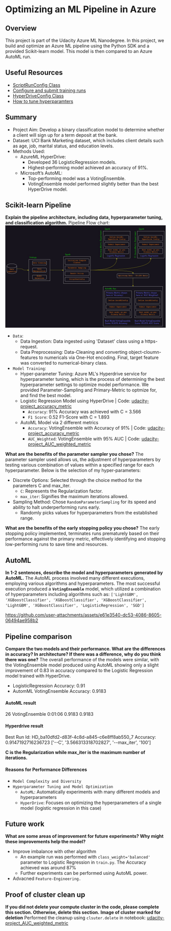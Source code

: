 # Optimizing an ML Pipeline in Azure

## Overview
This project is part of the Udacity Azure ML Nanodegree.
In this project, we build and optimize an Azure ML pipeline using the Python SDK and a provided Scikit-learn model.
This model is then compared to an Azure AutoML run.

## Useful Resources
- [ScriptRunConfig Class](https://docs.microsoft.com/en-us/python/api/azureml-core/azureml.core.scriptrunconfig?view=azure-ml-py)
- [Configure and submit training runs](https://docs.microsoft.com/en-us/azure/machine-learning/how-to-set-up-training-targets)
- [HyperDriveConfig Class](https://docs.microsoft.com/en-us/python/api/azureml-train-core/azureml.train.hyperdrive.hyperdriveconfig?view=azure-ml-py)
- [How to tune hyperparamters](https://docs.microsoft.com/en-us/azure/machine-learning/how-to-tune-hyperparameters)


## Summary
- Project Aim: Develop a binary classification model to determine whether a client will sign up for a term deposit at the bank.
- Dataset: UCI Bank Marketing dataset, which includes client details such as age, job, marital status, and education levels.
- Methods Used:
    - AzureML HyperDrive:
      - Developed 36 LogisticRegression models.
      - Highest-performing model achieved an accuracy of 91%.
    - Microsoft’s AutoML:
      - Top-performing model was a VotingEnsemble.
      - VotingEnsemble model performed slightly better than the best HyperDrive model.

## Scikit-learn Pipeline
**Explain the pipeline architecture, including data, hyperparameter tuning, and classification algorithm.**
Pipeline Flow chart:
![AutoML_Udacity_Course2_project](https://github.com/mishra-atul5001/nd00333_AZMLND_Optimizing_a_Pipeline_in_Azure-Starter_Files/blob/master/AutoML%20Udacity%20Course2%20project.jpg)

- `Data`:
  - Data Ingestion: Data ingested using 'Dataset' class using a https-request.
  - Data Preprocessing: Data-Cleaning and converting object-cloumn-features to numericals via One-Hot encoding. Final, target feature was converted to numerical-binary class.
- `Model Training`:
  - Hyper-parameter Tuning: Azure ML's Hyperdrive service for hyperparameter tuning, which is the process of determining the best hyperparameter settings to optimize model performance. We provided Parameter-Sampling and Primary-Metric to optmize for, and find the best model.
  - Logistic Regression Model using HyperDrive | Code: [udacity-project_accuracy_metric](https://github.com/mishra-atul5001/nd00333_AZMLND_Optimizing_a_Pipeline_in_Azure-Starter_Files/blob/master/udacity-project_accuracy_metric.ipynb)
    - `Accuracy`: 91% Accuracy was achieved with C = 3.566 
    - `F1 Score`: 0.52 F1-Score with C = 1.893
  - AutoML Model via 2 different metrics
    - `Accuracy`: VotingEnsemble with Accuracy of 91% | Code: [udacity-project_accuracy_metric](https://github.com/mishra-atul5001/nd00333_AZMLND_Optimizing_a_Pipeline_in_Azure-Starter_Files/blob/master/udacity-project_accuracy_metric.ipynb)
    - `AUC_Weighted`: VotingEnsemble with 95% AUC | Code: [udacity-project_AUC_weighted_metric](https://github.com/mishra-atul5001/nd00333_AZMLND_Optimizing_a_Pipeline_in_Azure-Starter_Files/blob/master/udacity-project_AUC_weighted_metric.ipynb)
   
**What are the benefits of the parameter sampler you chose?**
The parameter sampler used allows us, the adjustment of hyperparameters by testing various combination of values within a specified range for each hyperparameter.
Below is the selection of my hyper-parameters:
- Discrete Options: Selected through the choice method for the parameters C and max_iter.
  - `C`: Represents the Regularization factor.
  - `max_iter`: Signifies the maximum iterations allowed.
- Sampling Method: Chose `RandomParameterSampling` for its speed and ability to halt underperforming runs early.
  - Randomly picks values for hyperparameters from the established range.

**What are the benefits of the early stopping policy you chose?**
The early stopping policy implemented, terminates runs prematurely based on their performance against the primary metric, effectively identifying and stopping low-performing runs to save time and resources.

## AutoML
**In 1-2 sentences, describe the model and hyperparameters generated by AutoML.**
The AutoML process involved many different executions, employing various algorithms and hyperparameters. 
The most successful execution produced a **`VotingEnsemble`** model, which utilized a combination of hyperparameters including algorithms such as:
`['LightGBM', 'XGBoostClassifier', 'XGBoostClassifier', 'XGBoostClassifier', 'LightGBM', 'XGBoostClassifier', 'LogisticRegression', 'SGD']`

https://github.com/user-attachments/assets/e61e3540-dc53-4086-8605-06494ae958b2


## Pipeline comparison
**Compare the two models and their performance. What are the differences in accuracy? In architecture? If there was a difference, why do you think there was one?**
The overall performance of the models were similar, with the VotingEnsemble model produced using AutoML showing only a slight improvement of 0.83 in accuracy compared to the Logistic Regression model trained with HyperDrive.
- LogisticRegression Accuracy: 0.91
- AutomML VotingEnsemble Accuracy: 0.9183

#### AutoML result
26 VotingEnsemble 0:01:06 0.9183 0.9183

#### Hyperdrive result
Best Run Id:  HD_ba10dfd2-d83f-4c8d-a845-c6e8ff8ab550_7
Accuracy: 0.9147192716236723
['--C', '3.566313318702827', '--max_iter', '100']

**C is the Regularization while max_iter is the maximum number of iterations.**

#### Reasons for Performance Differences
- `Model Complexity and Diversity`
- `Hyperparameter Tuning and Model Optimization`
    - `AutoML`: Automatically experiments with many different models and hyperparameters
    - `HyperDrive`: Focuses on optimizing the hyperparameters of a single model (logistic regression in this case)

## Future work
**What are some areas of improvement for future experiments? Why might these improvements help the model?**
- Improve imbalance with other algorithm
  - An example run was performed with `class_weight='balanced'` parameter to Logistic Regression in `train.py`. The Accuracy achieved was around 87%
  - Further experiments can be performed using AutoML power.
- Advacned `Feature-Engineering.`

## Proof of cluster clean up
**If you did not delete your compute cluster in the code, please complete this section. Otherwise, delete this section.**
**Image of cluster marked for deletion**
Performed the cleanup using `clsuter.delete` in notebook: [udacity-project_AUC_weighted_metric](https://github.com/mishra-atul5001/nd00333_AZMLND_Optimizing_a_Pipeline_in_Azure-Starter_Files/blob/master/udacity-project_AUC_weighted_metric.ipynb)

